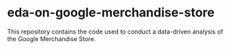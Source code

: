 # eda-on-google-merchandise-store
This repository contains the code used to conduct a data-driven analysis of the Google Merchandise Store.

